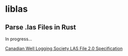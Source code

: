 # liblas 

## Parse .las Files in Rust

In progress...

[Canadian Well Logging Society LAS File 2.0 Specification](https://www.cwls.org/wp-content/uploads/2017/02/Las2_Update_Feb2017.pdf)